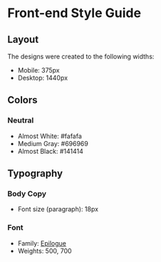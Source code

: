# Front-end Style Guide

## Layout

The designs were created to the following widths:

- Mobile: 375px
- Desktop: 1440px

## Colors

### Neutral

- Almost White: #fafafa
- Medium Gray: #696969
- Almost Black: #141414

## Typography

### Body Copy

- Font size (paragraph): 18px

### Font

- Family: [Epilogue](https://fonts.google.com/specimen/Epilogue)
- Weights: 500, 700
